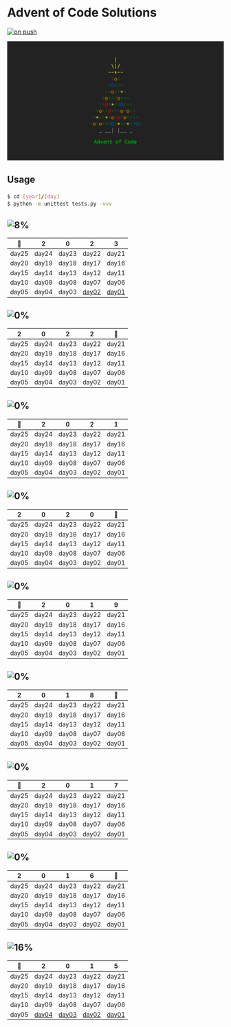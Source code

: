 # Advent of Code Solutions

[![on push](https://github.com/matheusaraujo/advent-of-code/actions/workflows/on-push.yaml/badge.svg)](https://github.com/matheusaraujo/advent-of-code/actions/workflows/on-push.yaml)

![AOC](docs/logo.png)

## Usage

```bash
$ cd [year]/[day]
$ python -m unittest tests.py -vvv
```

## ![8%](https://progress-bar.dev/8?title=2023)

| :christmas_tree: | 2 | 0 | 2 | 3 | 
|:-----:|:-----:|:-----:|:-----:|:-----:|
| day25 | day24 | day23 | day22 | day21 |
| day20 | day19 | day18 | day17 | day16 |
| day15 | day14 | day13 | day12 | day11 |
| day10 | day09 | day08 | day07 | day06 |
| day05 | day04 | day03 | [day02](2023/day02/) | [day01](2023/day01/) |

## ![0%](https://progress-bar.dev/0?title=2022)

| 2 | 0 | 2 | 2 | :christmas_tree: |
|:-----:|:-----:|:-----:|:-----:|:-----:|
| day25 | day24 | day23 | day22 | day21 |
| day20 | day19 | day18 | day17 | day16 |
| day15 | day14 | day13 | day12 | day11 |
| day10 | day09 | day08 | day07 | day06 |
| day05 | day04 | day03 | day02 | day01 |

## ![0%](https://progress-bar.dev/0?title=2021)

| :christmas_tree: | 2 | 0 | 2 | 1 | 
|:-----:|:-----:|:-----:|:-----:|:-----:|
| day25 | day24 | day23 | day22 | day21 |
| day20 | day19 | day18 | day17 | day16 |
| day15 | day14 | day13 | day12 | day11 |
| day10 | day09 | day08 | day07 | day06 |
| day05 | day04 | day03 | day02 | day01 |

## ![0%](https://progress-bar.dev/0?title=2020)

| 2 | 0 | 2 | 0 | :christmas_tree: |
|:-----:|:-----:|:-----:|:-----:|:-----:|
| day25 | day24 | day23 | day22 | day21 |
| day20 | day19 | day18 | day17 | day16 |
| day15 | day14 | day13 | day12 | day11 |
| day10 | day09 | day08 | day07 | day06 |
| day05 | day04 | day03 | day02 | day01 |

## ![0%](https://progress-bar.dev/0?title=2019)

| :christmas_tree: | 2 | 0 | 1 | 9 | 
|:-----:|:-----:|:-----:|:-----:|:-----:|
| day25 | day24 | day23 | day22 | day21 |
| day20 | day19 | day18 | day17 | day16 |
| day15 | day14 | day13 | day12 | day11 |
| day10 | day09 | day08 | day07 | day06 |
| day05 | day04 | day03 | day02 | day01 |

## ![0%](https://progress-bar.dev/0?title=2018)

| 2 | 0 | 1 | 8 | :christmas_tree: |
|:-----:|:-----:|:-----:|:-----:|:-----:|
| day25 | day24 | day23 | day22 | day21 |
| day20 | day19 | day18 | day17 | day16 |
| day15 | day14 | day13 | day12 | day11 |
| day10 | day09 | day08 | day07 | day06 |
| day05 | day04 | day03 | day02 | day01 |

## ![0%](https://progress-bar.dev/0?title=2017)

| :christmas_tree: | 2 | 0 | 1 | 7 | 
|:-----:|:-----:|:-----:|:-----:|:-----:|
| day25 | day24 | day23 | day22 | day21 |
| day20 | day19 | day18 | day17 | day16 |
| day15 | day14 | day13 | day12 | day11 |
| day10 | day09 | day08 | day07 | day06 |
| day05 | day04 | day03 | day02 | day01 |

## ![0%](https://progress-bar.dev/0?title=2016)

| 2 | 0 | 1 | 6 | :christmas_tree: |
|:-----:|:-----:|:-----:|:-----:|:-----:|
| day25 | day24 | day23 | day22 | day21 |
| day20 | day19 | day18 | day17 | day16 |
| day15 | day14 | day13 | day12 | day11 |
| day10 | day09 | day08 | day07 | day06 |
| day05 | day04 | day03 | day02 | day01 |

## ![16%](https://progress-bar.dev/16?title=2015)

| :christmas_tree: | 2 | 0 | 1 | 5 | 
|:-----:|:-----:|:-----:|:-----:|:-----:|
| day25 | day24 | day23 | day22 | day21 |
| day20 | day19 | day18 | day17 | day16 |
| day15 | day14 | day13 | day12 | day11 |
| day10 | day09 | day08 | day07 | day06 |
| day05 | [day04](2015/day04/) | [day03](2015/day03/) | [day02](2015/day02/) | [day01](2015/day01/) |